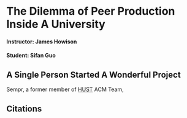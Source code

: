 # The Dilemma of Peer Production Inside A University
#### Instructor: James Howison
#### Student: Sifan Guo


## A Single Person Started A Wonderful Project
Sempr, a former member of [HUST](https://en.wikipedia.org/wiki/Huazhong_University_of_Science_and_Technology) ACM Team,




















## Citations
